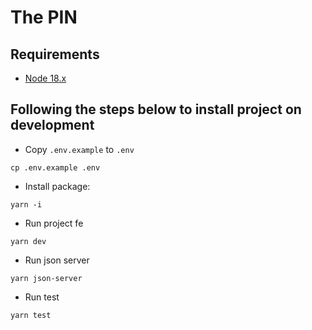 # The PIN

## Requirements

- [Node 18.x](https://nodejs.org/dist/v18.16.0/node-v18.16.0-x64.msi)

## Following the steps below to install project on development

 - Copy `.env.example` to `.env`
```shell script Linux
cp .env.example .env
```

 - Install package:
 ```shell script
yarn -i
```

 - Run project fe
 ```shell script
yarn dev
```

 - Run json server
 ```shell script
yarn json-server
```

 - Run test
 ```shell script
yarn test
```